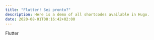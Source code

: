 ```yaml
---
title: "Flutter! Sei pronto?"
description: Here is a demo of all shortcodes available in Hugo.
date: 2020-08-01T08:16:42+02:00
---
```


Flutter
